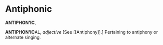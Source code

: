 # Antiphonic

**ANTIPHON'IC**,

**ANTIPHON'IC**AL, _adjective_ \[See [[Antiphony]].\] Pertaining to antiphony or alternate singing.